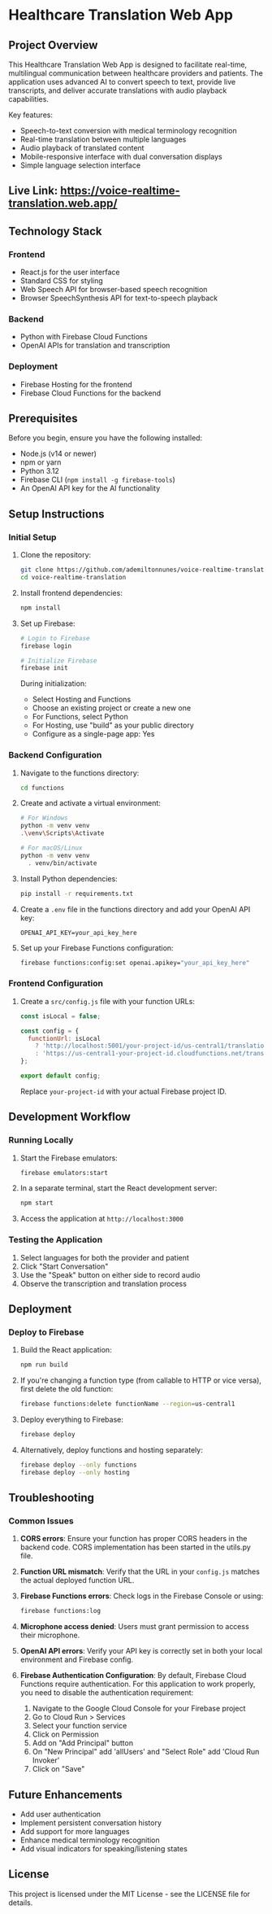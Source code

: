 # Healthcare Translation Web App

## Project Overview

This Healthcare Translation Web App is designed to facilitate real-time, multilingual communication between healthcare providers and patients. The application uses advanced AI to convert speech to text, provide live transcripts, and deliver accurate translations with audio playback capabilities.

Key features:
- Speech-to-text conversion with medical terminology recognition
- Real-time translation between multiple languages
- Audio playback of translated content
- Mobile-responsive interface with dual conversation displays
- Simple language selection interface

## Live Link: https://voice-realtime-translation.web.app/

## Technology Stack

### Frontend
- React.js for the user interface
- Standard CSS for styling
- Web Speech API for browser-based speech recognition
- Browser SpeechSynthesis API for text-to-speech playback

### Backend
- Python with Firebase Cloud Functions
- OpenAI APIs for translation and transcription

### Deployment
- Firebase Hosting for the frontend
- Firebase Cloud Functions for the backend

## Prerequisites

Before you begin, ensure you have the following installed:
- Node.js (v14 or newer)
- npm or yarn
- Python 3.12
- Firebase CLI (`npm install -g firebase-tools`)
- An OpenAI API key for the AI functionality

## Setup Instructions

### Initial Setup

1. Clone the repository:
   ```bash
   git clone https://github.com/ademiltonnunes/voice-realtime-translation.git
   cd voice-realtime-translation
   ```

2. Install frontend dependencies:
   ```bash
   npm install
   ```

3. Set up Firebase:
   ```bash
   # Login to Firebase
   firebase login
   
   # Initialize Firebase
   firebase init
   ```
   
   During initialization:
   - Select Hosting and Functions
   - Choose an existing project or create a new one
   - For Functions, select Python
   - For Hosting, use "build" as your public directory
   - Configure as a single-page app: Yes

### Backend Configuration

1. Navigate to the functions directory:
   ```bash
   cd functions
   ```

2. Create and activate a virtual environment:
   ```bash
   # For Windows
   python -m venv venv
   .\venv\Scripts\Activate
   
   # For macOS/Linux
   python -m venv venv
     . venv/bin/activate
   ```

3. Install Python dependencies:
   ```bash
   pip install -r requirements.txt
   ```

4. Create a `.env` file in the functions directory and add your OpenAI API key:
   ```
   OPENAI_API_KEY=your_api_key_here
   ```

5. Set up your Firebase Functions configuration:
   ```bash
   firebase functions:config:set openai.apikey="your_api_key_here"
   ```

### Frontend Configuration

1. Create a `src/config.js` file with your function URLs:
   ```javascript
   const isLocal = false;

   const config = {
     functionUrl: isLocal
       ? 'http://localhost:5001/your-project-id/us-central1/translationService'
       : 'https://us-central1-your-project-id.cloudfunctions.net/translationService'
   };

   export default config;
   ```

   Replace `your-project-id` with your actual Firebase project ID.

## Development Workflow

### Running Locally

1. Start the Firebase emulators:
   ```bash
   firebase emulators:start
   ```

2. In a separate terminal, start the React development server:
   ```bash
   npm start
   ```

3. Access the application at `http://localhost:3000`

### Testing the Application

1. Select languages for both the provider and patient
2. Click "Start Conversation"
3. Use the "Speak" button on either side to record audio
4. Observe the transcription and translation process

## Deployment

### Deploy to Firebase

1. Build the React application:
   ```bash
   npm run build
   ```

2. If you're changing a function type (from callable to HTTP or vice versa), first delete the old function:
   ```bash
   firebase functions:delete functionName --region=us-central1
   ```

3. Deploy everything to Firebase:
   ```bash
   firebase deploy
   ```

4. Alternatively, deploy functions and hosting separately:
   ```bash
   firebase deploy --only functions
   firebase deploy --only hosting
   ```

## Troubleshooting

### Common Issues

1. **CORS errors**: Ensure your function has proper CORS headers in the backend code. CORS implementation has been started in the utils.py file.


2. **Function URL mismatch**: Verify that the URL in your `config.js` matches the actual deployed function URL.

3. **Firebase Functions errors**: Check logs in the Firebase Console or using:
   ```bash
   firebase functions:log
   ```

4. **Microphone access denied**: Users must grant permission to access their microphone.

5. **OpenAI API errors**: Verify your API key is correctly set in both your local environment and Firebase config.

6. **Firebase Authentication Configuration**: By default, Firebase Cloud Functions require authentication. For this application to work properly, you need to disable the authentication requirement:

   1. Navigate to the Google Cloud Console for your Firebase project
   2. Go to Cloud Run > Services
   3. Select your function service
   4. Click on Permission
   5. Add on "Add Principal" button
   6. On "New Principal" add 'allUsers' and "Select Role" add 'Cloud Run Invoker'
   7. Click on "Save"


## Future Enhancements

- Add user authentication
- Implement persistent conversation history
- Add support for more languages
- Enhance medical terminology recognition
- Add visual indicators for speaking/listening states

## License

This project is licensed under the MIT License - see the LICENSE file for details.
